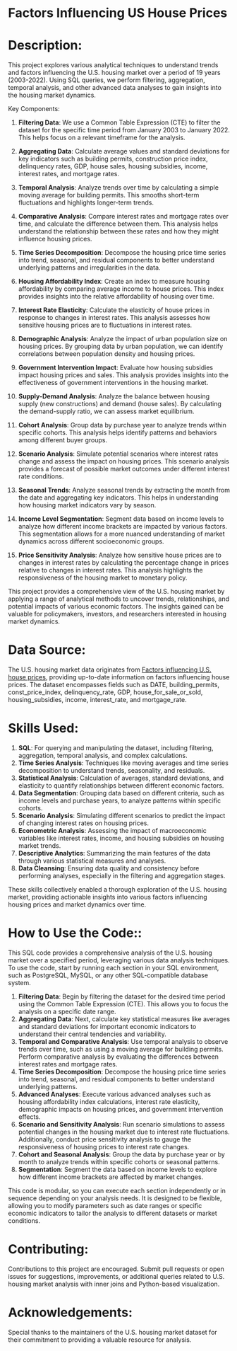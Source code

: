 # Factors Influencing US House Prices

# Description:
This project explores various analytical techniques to understand trends and factors influencing the U.S. housing market over a period of 19 years (2003-2022). Using SQL queries, we perform filtering, aggregation, temporal analysis, and other advanced data analyses to gain insights into the housing market dynamics.

Key Components:
1. **Filtering Data**: We use a Common Table Expression (CTE) to filter the dataset for the specific time period from January 2003 to January 2022. This helps focus on a relevant timeframe for the analysis.
   
2. **Aggregating Data**: Calculate average values and standard deviations for key indicators such as building permits, construction price index, delinquency rates, GDP, house sales, housing subsidies, income, interest rates, and mortgage rates.
   
3. **Temporal Analysis**: Analyze trends over time by calculating a simple moving average for building permits. This smooths short-term fluctuations and highlights longer-term trends.
   
4. **Comparative Analysis**: Compare interest rates and mortgage rates over time, and calculate the difference between them. This analysis helps understand the relationship between these rates and how they might influence housing prices.
   
4. **Time Series Decomposition**: Decompose the housing price time series into trend, seasonal, and residual components to better understand underlying patterns and irregularities in the data.
    
5. **Housing Affordability Index**: Create an index to measure housing affordability by comparing average income to house prices. This index provides insights into the relative affordability of housing over time.
    
6. **Interest Rate Elasticity**: Calculate the elasticity of house prices in response to changes in interest rates. This analysis assesses how sensitive housing prices are to fluctuations in interest rates.
    
7. **Demographic Analysis**: Analyze the impact of urban population size on housing prices. By grouping data by urban population, we can identify correlations between population density and housing prices.
    
8. **Government Intervention Impact**: Evaluate how housing subsidies impact housing prices and sales. This analysis provides insights into the effectiveness of government interventions in the housing market.
    
9. **Supply-Demand Analysis**: Analyze the balance between housing supply (new constructions) and demand (house sales). By calculating the demand-supply ratio, we can assess market equilibrium.
    
10. **Cohort Analysis**: Group data by purchase year to analyze trends within specific cohorts. This analysis helps identify patterns and behaviors among different buyer groups.
    
11. **Scenario Analysis**: Simulate potential scenarios where interest rates change and assess the impact on housing prices. This scenario analysis provides a forecast of possible market outcomes under different interest rate conditions.
    
12. **Seasonal Trends**: Analyze seasonal trends by extracting the month from the date and aggregating key indicators. This helps in understanding how housing market indicators vary by season.
    
13. **Income Level Segmentation**: Segment data based on income levels to analyze how different income brackets are impacted by various factors. This segmentation allows for a more nuanced understanding of market dynamics across different socioeconomic groups.
    
14. **Price Sensitivity Analysis**: Analyze how sensitive house prices are to changes in interest rates by calculating the percentage change in prices relative to changes in interest rates. This analysis highlights the responsiveness of the housing market to monetary policy.

This project provides a comprehensive view of the U.S. housing market by applying a range of analytical methods to uncover trends, relationships, and potential impacts of various economic factors. The insights gained can be valuable for policymakers, investors, and researchers interested in housing market dynamics.

# Data Source:
The U.S. housing market data originates from [Factors influencing U.S. house prices](https://www.kaggle.com/datasets/jyotsnagurjar/factors-influencing-us-house-prices), providing up-to-date information on factors influencing house prices. The dataset encompasses fields such as DATE, building_permits, const_price_index, delinquency_rate, GDP, house_for_sale_or_sold, housing_subsidies, income, interest_rate, and mortgage_rate.

# Skills Used:
1. **SQL**: For querying and manipulating the dataset, including filtering, aggregation, temporal analysis, and complex calculations.
2. **Time Series Analysis**: Techniques like moving averages and time series decomposition to understand trends, seasonality, and residuals.
3. **Statistical Analysis**: Calculation of averages, standard deviations, and elasticity to quantify relationships between different economic factors.
4. **Data Segmentation**: Grouping data based on different criteria, such as income levels and purchase years, to analyze patterns within specific cohorts.
5. **Scenario Analysis**: Simulating different scenarios to predict the impact of changing interest rates on housing prices.
7. **Econometric Analysis**: Assessing the impact of macroeconomic variables like interest rates, income, and housing subsidies on housing market trends.
8. **Descriptive Analytics**: Summarizing the main features of the data through various statistical measures and analyses.
9. **Data Cleansing**: Ensuring data quality and consistency before performing analyses, especially in the filtering and aggregation stages.

These skills collectively enabled a thorough exploration of the U.S. housing market, providing actionable insights into various factors influencing housing prices and market dynamics over time.

# How to Use the Code::

This SQL code provides a comprehensive analysis of the U.S. housing market over a specified period, leveraging various data analysis techniques. To use the code, start by running each section in your SQL environment, such as PostgreSQL, MySQL, or any other SQL-compatible database system. 

1. **Filtering Data**: Begin by filtering the dataset for the desired time period using the Common Table Expression (CTE). This allows you to focus the analysis on a specific date range.
2. **Aggregating Data**: Next, calculate key statistical measures like averages and standard deviations for important economic indicators to understand their central tendencies and variability.
3. **Temporal and Comparative Analysis**: Use temporal analysis to observe trends over time, such as using a moving average for building permits. Perform comparative analysis by evaluating the differences between interest rates and mortgage rates.
4. **Time Series Decomposition**: Decompose the housing price time series into trend, seasonal, and residual components to better understand underlying patterns.
5. **Advanced Analyses**: Execute various advanced analyses such as housing affordability index calculations, interest rate elasticity, demographic impacts on housing prices, and government intervention effects.
6. **Scenario and Sensitivity Analysis**: Run scenario simulations to assess potential changes in the housing market due to interest rate fluctuations. Additionally, conduct price sensitivity analysis to gauge the responsiveness of housing prices to interest rate changes.
7. **Cohort and Seasonal Analysis**: Group the data by purchase year or by month to analyze trends within specific cohorts or seasonal patterns.
8. **Segmentation**: Segment the data based on income levels to explore how different income brackets are affected by market changes.

This code is modular, so you can execute each section independently or in sequence depending on your analysis needs. It is designed to be flexible, allowing you to modify parameters such as date ranges or specific economic indicators to tailor the analysis to different datasets or market conditions.

# Contributing:
Contributions to this project are encouraged. Submit pull requests or open issues for suggestions, improvements, or additional queries related to U.S. housing market analysis with inner joins and Python-based visualization.

# Acknowledgements:
Special thanks to the maintainers of the U.S. housing market dataset for their commitment to providing a valuable resource for analysis.
